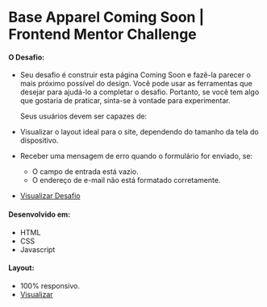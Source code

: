# Base Apparel Coming Soon | Frontend Mentor Challenge

#### O Desafio:
  - Seu desafio é construir esta página Coming Soon e fazê-la parecer o mais próximo possível do design.
    Você pode usar as ferramentas que desejar para ajudá-lo a completar o desafio. 
    Portanto, se você tem algo que gostaria de praticar, sinta-se à vontade para experimentar.

    Seus usuários devem ser capazes de:
  - Visualizar o layout ideal para o site, dependendo do tamanho da tela do dispositivo.
  - Receber uma mensagem de erro quando o formulário for enviado, se: 
    - O campo de entrada está vazio.
    - O endereço de e-mail não está formatado corretamente.
  
  - <a href="https://www.frontendmentor.io/challenges/base-apparel-coming-soon-page-5d46b47f8db8a7063f9331a0">Visualizar Desafio<a/>

#### Desenvolvido em:
  - HTML
  - CSS
  - Javascript

#### Layout:
  - 100% responsivo.
  - <a href="https://iammatheus.github.io/base-apparel-coming-soon-page">Visualizar<a/>

